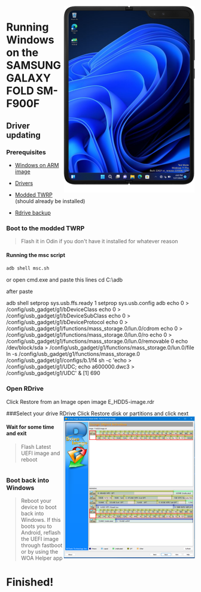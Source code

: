 <img align="right" src="https://github.com/Ost268/SAMSUNG-WINNER-WindowsARM/blob/main/winner.png" width="350" alt="Windows 11 running on winner">

# Running Windows on the SAMSUNG GALAXY FOLD SM-F900F

## Driver updating

### Prerequisites
- [Windows on ARM image](https://worproject.com/esd)
  
- [Drivers](https://mega.nz/file/j9lREBJA#AwA4xIovsHdK4Bpb4-9bDEbxJdCDDr_LYulJ8w3qvcc) 

- [Modded TWRP](https://mega.nz/file/LoVGETDK#-lwSOZeVRTuyOYOOv84RqhZJs8Ns-ESpoM6cT6-X-Kg) (should already be installed)

- [Rdrive backup](son)


### Boot to the modded TWRP
> Flash it in Odin if you don't have it installed for whatever reason

#### Running the msc script
```cmd
adb shell msc.sh
```
or open cmd.exe and paste this lines
cd C:\adb

after paste 

adb shell
setprop sys.usb.ffs.ready 1
setprop sys.usb.config adb
echo 0 > /config/usb_gadget/g1/bDeviceClass
echo 0 > /config/usb_gadget/g1/bDeviceSubClass
echo 0 > /config/usb_gadget/g1/bDeviceProtocol
echo 0 > /config/usb_gadget/g1/functions/mass_storage.0/lun.0/cdrom
echo 0 > /config/usb_gadget/g1/functions/mass_storage.0/lun.0/ro
echo 0 > /config/usb_gadget/g1/functions/mass_storage.0/lun.0/removable 0
echo /dev/block/sda > /config/usb_gadget/g1/functions/mass_storage.0/lun.0/file
ln -s /config/usb_gadget/g1/functions/mass_storage.0 /config/usb_gadget/g1/configs/b.1/f4
sh -c 'echo > /config/usb_gadget/g1/UDC; echo a600000.dwc3 > /config/usb_gadget/g1/UDC' &
[1] 690


### Open RDrive
Click Restore from an Image
open image  E_HDD5-image.rdr

###Select your drive RDrive
<img align="right" src="https://github.com/Ost268/SAMSUNG-WINNER-WindowsARM/blob/main/guide/guide/RDrive/Screen2.png" width="350" alt="RDrive">
Click Restore disk or partitions and click next
#### Wait for some time and exit

> Flash Latest UEFI image and reboot 
```Drivers install manualy .\DriverUpdater.exe -d .\definitions\Desktop\ARM64\Internal\winner.txt -r . -p R:\
```

### Boot back into Windows
> Reboot your device to boot back into Windows. If this boots you to Android, reflash the UEFI image through fastboot or by using the WOA Helper app

  
  

# Finished!
